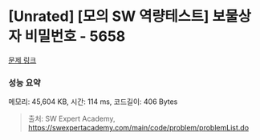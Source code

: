 # [Unrated] [모의 SW 역량테스트] 보물상자 비밀번호 - 5658 

[문제 링크](https://swexpertacademy.com/main/code/problem/problemDetail.do?contestProbId=AWXRUN9KfZ8DFAUo) 

### 성능 요약

메모리: 45,604 KB, 시간: 114 ms, 코드길이: 406 Bytes



> 출처: SW Expert Academy, https://swexpertacademy.com/main/code/problem/problemList.do